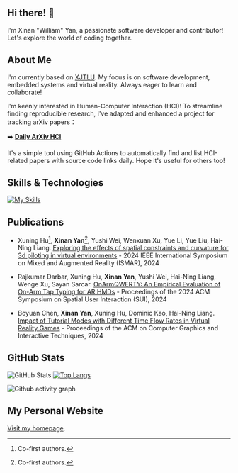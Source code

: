 ## Hi there! 👋

I'm Xinan "William" Yan, a passionate software developer and contributor! Let's explore the world of coding together.

## About Me

I'm currently based on [XJTLU](https://www.xjtlu.edu.cn/en/). My focus is on software development, embedded systems and virtual reality. Always eager to learn and collaborate!

I'm keenly interested in Human-Computer Interaction (HCI)! To streamline finding reproducible research, I've adapted and enhanced a project for tracking arXiv papers：

➡️ **[Daily ArXiv HCI]([https://github.com/your-username/daily-arxiv-hci](https://github.com/W-YXN/arxiv_cs.HC_daily))**

It's a simple tool using GitHub Actions to automatically find and list HCI-related papers with source code links daily. Hope it's useful for others too!

## Skills & Technologies

[![My Skills](https://skillicons.dev/icons?i=cpp,c,cs,unity,py,ros,ubuntu&perline=8)](https://skillicons.dev)

## Publications

- Xuning Hu[^1], **Xinan Yan**[^1], Yushi Wei, Wenxuan Xu, Yue Li, Yue Liu, Hai-Ning Liang. [Exploring the effects of spatial constraints and curvature for 3d piloting in virtual environments](https://ieeexplore.ieee.org/abstract/document/10765436/) - 2024 IEEE International Symposium on Mixed and Augmented Reality (ISMAR), 2024

- Rajkumar Darbar, Xuning Hu, **Xinan Yan**, Yushi Wei, Hai-Ning Liang, Wenge Xu, Sayan Sarcar. [OnArmQWERTY: An Empirical Evaluation of On-Arm Tap Typing for AR HMDs](https://dl.acm.org/doi/abs/10.1145/3677386.3682084) - Proceedings of the 2024 ACM Symposium on Spatial User Interaction (SUI), 2024

- Boyuan Chen, **Xinan Yan**, Xuning Hu, Dominic Kao, Hai-Ning Liang. [Impact of Tutorial Modes with Different Time Flow Rates in Virtual Reality Games](https://dl.acm.org/doi/abs/10.1145/3651296) - Proceedings of the ACM on Computer Graphics and Interactive Techniques, 2024

[^1]: Co-first authors.

## GitHub Stats

![GitHub Stats](https://github-readme-stats.vercel.app/api?username=W-YXN&show_icons=true&count_private=true)
[![Top Langs](https://github-readme-stats.vercel.app/api/top-langs/?username=W-YXN&layout=compact)](https://github.com/anuraghazra/github-readme-stats)

![Github activity graph](https://github-readme-activity-graph.vercel.app/graph?username=W-YXN&theme=github-light)

## My Personal Website

[Visit my homepage](http://www.xinan-yan.com).
